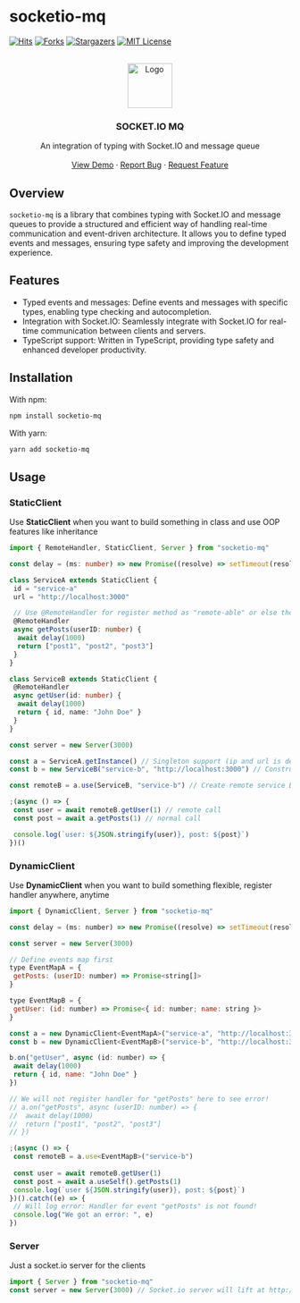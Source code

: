 
# socketio-mq

[![Hits](https://hits.seeyoufarm.com/api/count/incr/badge.svg?url=https%3A%2F%2Fgithub.com%2Fkhoakomlem%2Fsocketio-mq%2F&count_bg=%2379C83D&title_bg=%23555555&icon=&icon_color=%23E7E7E7&title=Visitors&edge_flat=true)](https://hits.seeyoufarm.com)
[![Forks][forks-shield]][forks-url]
[![Stargazers][stars-shield]][stars-url]
[![MIT License][license-shield]][license-url]

<!-- PROJECT LOGO -->
<br />
<div align="center">
  <a href="https://github.com/othneildrew/Best-README-Template">
    <img src="https://i.ibb.co/DbGgp7v/iconm.png" alt="Logo" width="80" >
  </a>
  <h3 align="center">SOCKET.IO MQ</h3>

  <p align="center">
    An integration of typing with Socket.IO and message queue
    <br />
    <br />
    <a href="https://khoakomlem.github.io/socketio-mq/public/">View Demo</a>
    ·
    <a href="https://github.com/khoakomlem/socketio-mq/issues">Report Bug</a>
    ·
    <a href="https://github.com/khoakomlem/socketio-mq/issues">Request Feature</a>
  </p>
</div>

## Overview

`socketio-mq` is a library that combines typing with Socket.IO and message queues to provide a structured and efficient way of handling real-time communication and event-driven architecture. It allows you to define typed events and messages, ensuring type safety and improving the development experience.

## Features

- Typed events and messages: Define events and messages with specific types, enabling type checking and autocompletion.
- Integration with Socket.IO: Seamlessly integrate with Socket.IO for real-time communication between clients and servers.
- TypeScript support: Written in TypeScript, providing type safety and enhanced developer productivity.

## Installation

With npm:

```bash
npm install socketio-mq
```

With yarn:

```bash
yarn add socketio-mq
```

## Usage

### StaticClient

Use **StaticClient** when you want to build something in class and use OOP features like inheritance

```typescript
import { RemoteHandler, StaticClient, Server } from "socketio-mq"

const delay = (ms: number) => new Promise((resolve) => setTimeout(resolve, ms))

class ServiceA extends StaticClient {
 id = "service-a"
 url = "http://localhost:3000"

 // Use @RemoteHandler for register method as "remote-able" or else these methods will be recognize as not "remote-able" and throw error if trying to use remote
 @RemoteHandler
 async getPosts(userID: number) {
  await delay(1000)
  return ["post1", "post2", "post3"]
 }
}

class ServiceB extends StaticClient {
 @RemoteHandler
 async getUser(id: number) {
  await delay(1000)
  return { id, name: "John Doe" }
 }
}

const server = new Server(3000)

const a = ServiceA.getInstance() // Singleton support (ip and url is defined in class)
const b = new ServiceB("service-b", "http://localhost:3000") // Construct new instance (will override "ip" or "url" if you specific in constructor params)

const remoteB = a.use(ServiceB, "service-b") // Create remote service B

;(async () => {
 const user = await remoteB.getUser(1) // remote call
 const post = await a.getPosts(1) // normal call

 console.log(`user: ${JSON.stringify(user)}, post: ${post}`)
})()
```

### DynamicClient

Use **DynamicClient** when you want to build something flexible, register handler anywhere, anytime

```javascript
import { DynamicClient, Server } from "socketio-mq"

const delay = (ms: number) => new Promise((resolve) => setTimeout(resolve, ms))

const server = new Server(3000)

// Define events map first
type EventMapA = {
 getPosts: (userID: number) => Promise<string[]>
}

type EventMapB = {
 getUser: (id: number) => Promise<{ id: number; name: string }>
}

const a = new DynamicClient<EventMapA>("service-a", "http://localhost:3000")
const b = new DynamicClient<EventMapB>("service-b", "http://localhost:3000")

b.on("getUser", async (id: number) => {
 await delay(1000)
 return { id, name: "John Doe" }
})

// We will not register handler for "getPosts" here to see error!
// a.on("getPosts", async (userID: number) => {
//  await delay(1000)
//  return ["post1", "post2", "post3"]
// })

;(async () => {
 const remoteB = a.use<EventMapB>("service-b")
 
 const user = await remoteB.getUser(1)
 const post = await a.useSelf().getPosts(1)
 console.log(`user ${JSON.stringify(user)}, post: ${post}`)
})().catch((e) => {
 // Will log error: Handler for event "getPosts" is not found!
 console.log("We got an error: ", e)
})
```

### Server

Just a socket.io server for the clients

```javascript
import { Server } from "socketio-mq"
const server = new Server(3000) // Socket.io server will lift at http://localhost:3000
```

[forks-shield]: https://img.shields.io/github/forks/khoakomlem/socketio-mq.svg?style=for-the-badge
[forks-url]: https://github.com/khoakomlem/socketio-mq/network/members
[stars-shield]: https://img.shields.io/github/stars/khoakomlem/socketio-mq.svg?style=for-the-badge
[stars-url]: https://github.com/khoakomlem/socketio-mq/stargazers
[license-shield]: https://img.shields.io/github/license/khoakomlem/socketio-mq.svg?style=for-the-badge
[license-url]: https://github.com/khoakomlem/socketio-mq/blob/main/license.md
